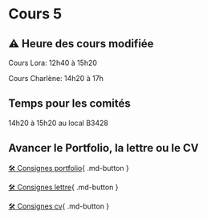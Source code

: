 # Cours 5

## ⚠️ Heure des cours modifiée
Cours Lora: 12h40 à 15h20

Cours Charlène: 14h20 à 17h



## Temps pour les comités
14h20 à 15h20 au local B3428

## Avancer le Portfolio, la lettre ou le CV    
[🛠️ Consignes portfolio](./stages/portfolio.md){ .md-button }      

[🛠️ Consignes lettre](./stages/lettre.md){ .md-button }      

[🛠️ Consignes cv](./stages/cv.md){ .md-button }     
